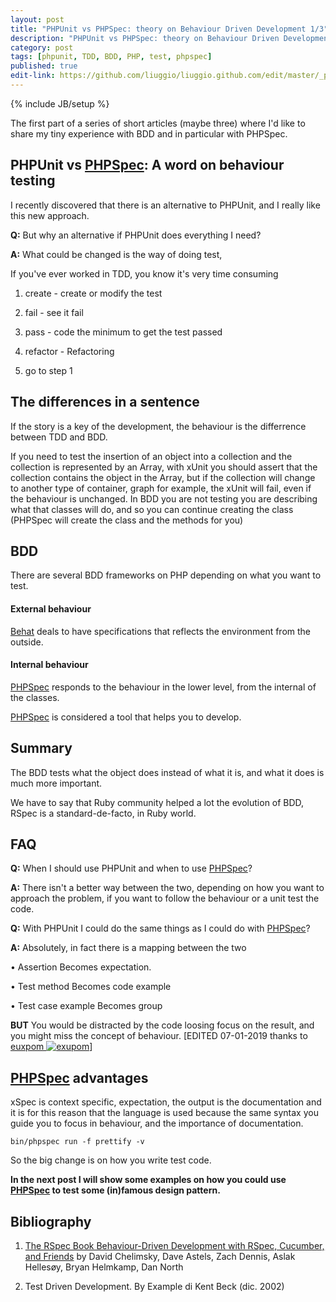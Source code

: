 ```yaml
---
layout: post
title: "PHPUnit vs PHPSpec: theory on Behaviour Driven Development 1/3"
description: "PHPUnit vs PHPSpec: theory on Behaviour Driven Development 1/3"
category: post 
tags: [phpunit, TDD, BDD, PHP, test, phpspec]
published: true
edit-link: https://github.com/liuggio/liuggio.github.com/edit/master/_posts/2019-01-05-phpunit-vs-phpspec-theory-on-behaviour-driven-development.md
---
```

{% include JB/setup %}

The first part of a series of short articles (maybe three) where I'd like to share my tiny experience with BDD and in particular with PHPSpec.

## PHPUnit vs [PHPSpec](https://github.com/phpspec/phpspec2): A word on behaviour testing

I recently discovered that there is an alternative to PHPUnit, and I really like this new approach.

**Q:** But why an alternative if PHPUnit does everything I need?

**A:** What could be changed is the way of doing test,

If you've ever worked in TDD, you know it's very time consuming

1. create - create or modify the test

2. fail - see it fail

3. pass - code the minimum to get the test passed

4. refactor - Refactoring

5. go to step 1



## The differences in a sentence

If the story is a key of the development, the behaviour is the differrence between TDD and BDD.

If you need to test the insertion of an object into a collection and the collection is represented by an Array, with xUnit you should assert that the collection contains the object in the Array, but if the collection will change to another type of container, graph for example, the xUnit will fail, even if the behaviour is unchanged.
In BDD you are not testing you are describing what that classes will do, and so you can continue creating the class (PHPSpec will create the class and the methods for you)


## BDD

There are several BDD frameworks on PHP depending on what you want to test.

#### External behaviour

[Behat](http://behat.org/) deals to have specifications that reflects the environment from the outside.

#### Internal behaviour

[PHPSpec](https://github.com/phpspec/phpspec2) responds to the behaviour in the lower level, from the internal of the classes.

[PHPSpec](https://github.com/phpspec/phpspec2) is considered a tool that helps you to develop.

## Summary

The BDD tests what the object does instead of what it is,
and what it does is much more important.

We have to say that Ruby community helped a lot the evolution of BDD, RSpec is a standard-de-facto, in Ruby world.

## FAQ

**Q:** When I should use PHPUnit and when to use [PHPSpec](https://github.com/phpspec/phpspec2)?

**A:** There isn't a better way between the two, depending on how you want to approach the problem, if you want to follow the behaviour or a unit test the code.

**Q:** With PHPUnit I could do the same things as I could do with [PHPSpec](https://github.com/phpspec/phpspec2)?

**A:** Absolutely, in fact there is a mapping between the two

• Assertion Becomes expectation.

• Test method Becomes code example

• Test case example Becomes group

**BUT** You would be distracted by the code loosing focus on the result, and you might miss the concept of behaviour. \[EDITED 07-01-2019 thanks to [euxpom ![exupom](http://gravatar.com/avatar/77014411a56fa9c746d6a89b7fd96121?size=20)](http://twitter.com/euxpom)\]


## [PHPSpec](https://github.com/phpspec/phpspec2) advantages

xSpec is context specific, expectation, the output is the documentation
and it is for this reason that the language is used because the same syntax you guide you to focus in behaviour, and the importance of documentation.

    bin/phpspec run -f prettify -v

So the big change is on how you write test code.
 

**In the next post I will show some examples on how you could use [PHPSpec](https://github.com/phpspec/phpspec2) to test some (in)famous design pattern.**


## Bibliography

1. [The RSpec Book Behaviour-Driven Development with RSpec, Cucumber, and Friends](http://pragprog.com/book/achbd/the-rspec-book) 
by David Chelimsky, Dave Astels, Zach Dennis, Aslak Hellesøy, Bryan Helmkamp, Dan North

2. Test Driven Development. By Example di Kent Beck (dic. 2002) 

